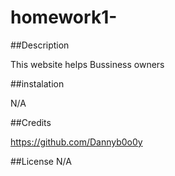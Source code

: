 # homework1-

##Description

This website helps Bussiness owners

##instalation

N/A

##Credits

https://github.com/Dannyb0o0y

##License
N/A

